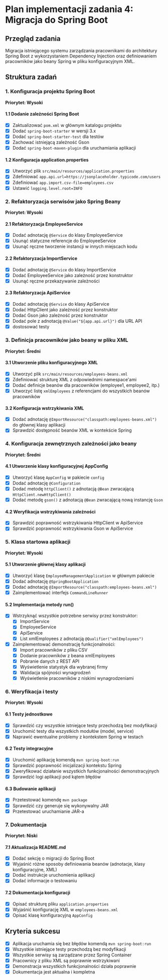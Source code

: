 # Plan implementacji zadania 4: Migracja do Spring Boot

## Przegląd zadania
Migracja istniejącego systemu zarządzania pracownikami do architektury Spring Boot z wykorzystaniem Dependency Injection oraz definiowaniem pracowników jako beany Spring w pliku konfiguracyjnym XML.

## Struktura zadań

### 1. Konfiguracja projektu Spring Boot
**Priorytet: Wysoki**

#### 1.1 Dodanie zależności Spring Boot
- [x] Zaktualizować `pom.xml` w głównym katalogu projektu
- [x] Dodać `spring-boot-starter` w wersji 3.x
- [x] Dodać `spring-boot-starter-test` dla testów
- [x] Zachować istniejącą zależność Gson
- [x] Dodać `spring-boot-maven-plugin` dla uruchamiania aplikacji

#### 1.2 Konfiguracja application.properties
- [x] Utworzyć plik `src/main/resources/application.properties`
- [x] Zdefiniować `app.api.url=https://jsonplaceholder.typicode.com/users`
- [x] Zdefiniować `app.import.csv-file=employees.csv`
- [x] Ustawić `logging.level.root=INFO`

### 2. Refaktoryzacja serwisów jako Spring Beany
**Priorytet: Wysoki**

#### 2.1 Refaktoryzacja EmployeeService
- [x] Dodać adnotację `@Service` do klasy EmployeeService
- [x] Usunąć statyczne referencje do EmployeeService
- [x] Usunąć ręczne tworzenie instancji w innych miejscach kodu

#### 2.2 Refaktoryzacja ImportService
- [x] Dodać adnotację `@Service` do klasy ImportService
- [x] Dodać EmployeeService jako zależność przez konstruktor
- [x] Usunąć ręczne przekazywanie zależności

#### 2.3 Refaktoryzacja ApiService
- [x] Dodać adnotację `@Service` do klasy ApiService
- [x] Dodać HttpClient jako zależność przez konstruktor
- [x] Dodać Gson jako zależność przez konstruktor
- [x] Dodać pole z adnotacją `@Value("${app.api.url}")` dla URL API
- [x] dostosować testy

### 3. Definicja pracowników jako beany w pliku XML
**Priorytet: Średni**

#### 3.1 Utworzenie pliku konfiguracyjnego XML
- [x] Utworzyć plik `src/main/resources/employees-beans.xml`
- [x] Zdefiniować strukturę XML z odpowiednimi namespace'ami
- [x] Dodać definicje beanów dla pracowników (employee1, employee2, itp.)
- [x] Utworzyć listę `xmlEmployees` z referencjami do wszystkich beanów pracowników

#### 3.2 Konfiguracja wstrzykiwania XML
- [x] Dodać adnotację `@ImportResource("classpath:employees-beans.xml")` do głównej klasy aplikacji
- [x] Sprawdzić dostępność beanów XML w kontekście Spring

### 4. Konfiguracja zewnętrznych zależności jako beany
**Priorytet: Średni**

#### 4.1 Utworzenie klasy konfiguracyjnej AppConfig
- [x] Utworzyć klasę `AppConfig` w pakiecie `config`
- [x] Dodać adnotację `@Configuration`
- [x] Dodać metodę `httpClient()` z adnotacją `@Bean` zwracającą `HttpClient.newHttpClient()`
- [x] Dodać metodę `gson()` z adnotacją `@Bean` zwracającą nową instancję `Gson`

#### 4.2 Weryfikacja wstrzykiwania zależności
- [x] Sprawdzić poprawność wstrzykiwania HttpClient w ApiService
- [x] Sprawdzić poprawność wstrzykiwania Gson w ApiService

### 5. Klasa startowa aplikacji
**Priorytet: Wysoki**

#### 5.1 Utworzenie głównej klasy aplikacji
- [x] Utworzyć klasę `EmployeeManagementApplication` w głównym pakiecie
- [x] Dodać adnotację `@SpringBootApplication`
- [x] Dodać adnotację `@ImportResource("classpath:employees-beans.xml")`
- [x] Zaimplementować interfejs `CommandLineRunner`

#### 5.2 Implementacja metody run()
- [x] Wstrzyknąć wszystkie potrzebne serwisy przez konstruktor:
  - [x] ImportService
  - [x] EmployeeService
  - [x] ApiService
  - [x] List<Employee> xmlEmployees z adnotacją `@Qualifier("xmlEmployees")`
- [x] Zaimplementować demonstrację funkcjonalności:
  - [x] Import pracowników z pliku CSV
  - [x] Dodanie pracowników z beana xmlEmployees
  - [x] Pobranie danych z REST API
  - [x] Wyświetlenie statystyk dla wybranej firmy
  - [x] Walidacja spójności wynagrodzeń
  - [x] Wyświetlenie pracowników z niskimi wynagrodzeniami

### 6. Weryfikacja i testy
**Priorytet: Wysoki**

#### 6.1 Testy jednostkowe
- [x] Sprawdzić czy wszystkie istniejące testy przechodzą bez modyfikacji
- [x] Uruchomić testy dla wszystkich modułów (model, service)
- [x] Naprawić ewentualne problemy z kontekstem Spring w testach

#### 6.2 Testy integracyjne
- [x] Uruchomić aplikację komendą `mvn spring-boot:run`
- [x] Sprawdzić poprawność inicjalizacji kontekstu Spring
- [x] Zweryfikować działanie wszystkich funkcjonalności demonstracyjnych
- [x] Sprawdzić logi aplikacji pod kątem błędów

#### 6.3 Budowanie aplikacji
- [x] Przetestować komendę `mvn package`
- [x] Sprawdzić czy generuje się wykonywalny JAR
- [x] Przetestować uruchamianie JAR-a

### 7. Dokumentacja
**Priorytet: Niski**

#### 7.1 Aktualizacja README.md
- [x] Dodać sekcję o migracji do Spring Boot
- [x] Wyjaśnić różne sposoby definiowania beanów (adnotacje, klasy konfiguracyjne, XML)
- [x] Dodać instrukcje uruchomienia aplikacji
- [x] Dodać informacje o testowaniu

#### 7.2 Dokumentacja konfiguracji
- [x] Opisać strukturę pliku `application.properties`
- [x] Wyjaśnić konfigurację XML w `employees-beans.xml`
- [x] Opisać klasę konfiguracyjną `AppConfig`

## Kryteria sukcesu

- [x] Aplikacja uruchamia się bez błędów komendą `mvn spring-boot:run`
- [x] Wszystkie istniejące testy przechodzą bez modyfikacji
- [x] Wszystkie serwisy są zarządzane przez Spring Container
- [x] Pracownicy z pliku XML są poprawnie wstrzykiwani
- [x] Demonstracja wszystkich funkcjonalności działa poprawnie
- [x] Dokumentacja jest aktualna i kompletna
